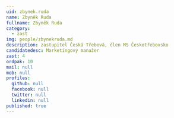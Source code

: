 ```yaml
---
uid: zbynek.ruda
name: Zbyněk Ruda
fullname: Zbyněk Ruda
category:
  - zast
img: people/zbynekruda.md
description: zastupitel Česká Třebová, člen MS Českotřebovsko
candidatedesc: Marketingový manažer
zast: 4
ordpak: 10
mail: null
mob: null
profiles:
  github: null
  facebook: null
  twitter: null
  linkedin: null
published: true
---
```


